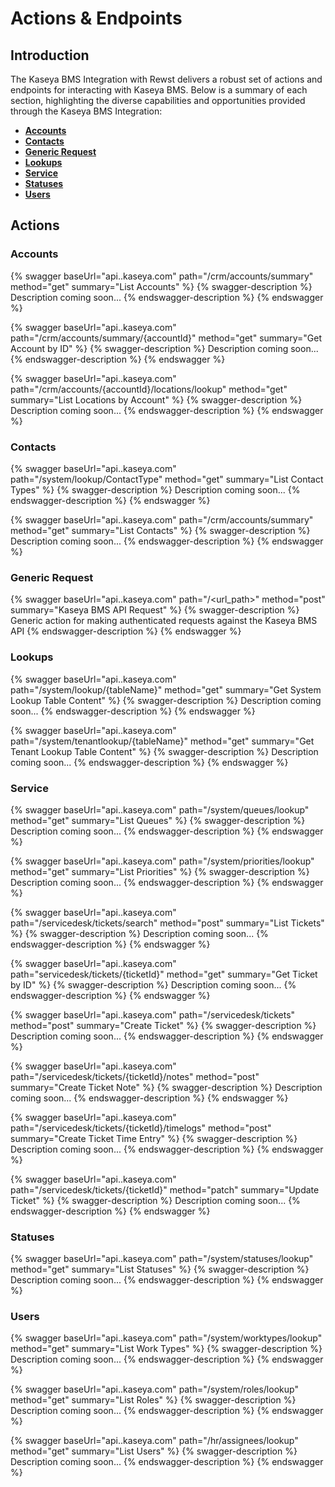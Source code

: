 # Actions & Endpoints

## Introduction

The Kaseya BMS Integration with Rewst delivers a robust set of actions and endpoints for interacting with Kaseya BMS. Below is a summary of each section, highlighting the diverse capabilities and opportunities provided through the Kaseya BMS Integration:

* [**Accounts**](actions-and-endpoints.md#accounts)
* [**Contacts**](actions-and-endpoints.md#contacts)
* [**Generic Request**](actions-and-endpoints.md#generic-request)
* [**Lookups**](actions-and-endpoints.md#lookups)
* [**Service**](actions-and-endpoints.md#service)
* [**Statuses**](actions-and-endpoints.md#statuses)
* [**Users**](actions-and-endpoints.md#users)

## Actions

### Accounts

{% swagger baseUrl="api.<example>.kaseya.com" path="/crm/accounts/summary" method="get" summary="List Accounts" %}
{% swagger-description %}
Description coming soon...
{% endswagger-description %}
{% endswagger %}

{% swagger baseUrl="api.<example>.kaseya.com" path="/crm/accounts/summary/{accountId}" method="get" summary="Get Account by ID" %}
{% swagger-description %}
Description coming soon...
{% endswagger-description %}
{% endswagger %}

{% swagger baseUrl="api.<example>.kaseya.com" path="/crm/accounts/{accountId}/locations/lookup" method="get" summary="List Locations by Account" %}
{% swagger-description %}
Description coming soon...
{% endswagger-description %}
{% endswagger %}

### Contacts

{% swagger baseUrl="api.<example>.kaseya.com" path="/system/lookup/ContactType" method="get" summary="List Contact Types" %}
{% swagger-description %}
Description coming soon...
{% endswagger-description %}
{% endswagger %}

{% swagger baseUrl="api.<example>.kaseya.com" path="/crm/accounts/summary" method="get" summary="List Contacts" %}
{% swagger-description %}
Description coming soon...
{% endswagger-description %}
{% endswagger %}

### Generic Request

{% swagger baseUrl="api.<example>.kaseya.com" path="/<url_path>" method="post" summary="Kaseya BMS API Request" %}
{% swagger-description %}
Generic action for making authenticated requests against the Kaseya BMS API
{% endswagger-description %}
{% endswagger %}

### Lookups

{% swagger baseUrl="api.<example>.kaseya.com" path="/system/lookup/{tableName}" method="get" summary="Get System Lookup Table Content" %}
{% swagger-description %}
Description coming soon...
{% endswagger-description %}
{% endswagger %}

{% swagger baseUrl="api.<example>.kaseya.com" path="/system/tenantlookup/{tableName}" method="get" summary="Get Tenant Lookup Table Content" %}
{% swagger-description %}
Description coming soon...
{% endswagger-description %}
{% endswagger %}

### Service

{% swagger baseUrl="api.<example>.kaseya.com" path="/system/queues/lookup" method="get" summary="List Queues" %}
{% swagger-description %}
Description coming soon...
{% endswagger-description %}
{% endswagger %}

{% swagger baseUrl="api.<example>.kaseya.com" path="/system/priorities/lookup" method="get" summary="List Priorities" %}
{% swagger-description %}
Description coming soon...
{% endswagger-description %}
{% endswagger %}

{% swagger baseUrl="api.<example>.kaseya.com" path="/servicedesk/tickets/search" method="post" summary="List Tickets" %}
{% swagger-description %}
Description coming soon...
{% endswagger-description %}
{% endswagger %}

{% swagger baseUrl="api.<example>.kaseya.com" path="servicedesk/tickets/{ticketId}" method="get" summary="Get Ticket by ID" %}
{% swagger-description %}
Description coming soon...
{% endswagger-description %}
{% endswagger %}

{% swagger baseUrl="api.<example>.kaseya.com" path="/servicedesk/tickets" method="post" summary="Create Ticket" %}
{% swagger-description %}
Description coming soon...
{% endswagger-description %}
{% endswagger %}

{% swagger baseUrl="api.<example>.kaseya.com" path="/servicedesk/tickets/{ticketId}/notes" method="post" summary="Create Ticket Note" %}
{% swagger-description %}
Description coming soon...
{% endswagger-description %}
{% endswagger %}

{% swagger baseUrl="api.<example>.kaseya.com" path="/servicedesk/tickets/{ticketId}/timelogs" method="post" summary="Create Ticket Time Entry" %}
{% swagger-description %}
Description coming soon...
{% endswagger-description %}
{% endswagger %}

{% swagger baseUrl="api.<example>.kaseya.com" path="/servicedesk/tickets/{ticketId}" method="patch" summary="Update Ticket" %}
{% swagger-description %}
Description coming soon...
{% endswagger-description %}
{% endswagger %}

### Statuses

{% swagger baseUrl="api.<example>.kaseya.com" path="/system/statuses/lookup" method="get" summary="List Statuses" %}
{% swagger-description %}
Description coming soon...
{% endswagger-description %}
{% endswagger %}

### Users

{% swagger baseUrl="api.<example>.kaseya.com" path="/system/worktypes/lookup" method="get" summary="List Work Types" %}
{% swagger-description %}
Description coming soon...
{% endswagger-description %}
{% endswagger %}

{% swagger baseUrl="api.<example>.kaseya.com" path="/system/roles/lookup" method="get" summary="List Roles" %}
{% swagger-description %}
Description coming soon...
{% endswagger-description %}
{% endswagger %}

{% swagger baseUrl="api.<example>.kaseya.com" path="/hr/assignees/lookup" method="get" summary="List Users" %}
{% swagger-description %}
Description coming soon...
{% endswagger-description %}
{% endswagger %}
